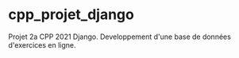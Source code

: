 # cpp_projet_django

Projet 2a CPP 2021 Django. Developpement d'une base de données d'exercices en ligne.